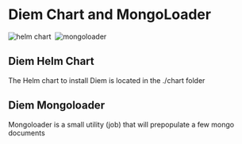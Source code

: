 <!-- markdownlint-disable MD033 -->
# Diem Chart and MongoLoader

<img alt="helm chart" target="_blank" src="https://img.shields.io/badge/dynamic/yaml?label=helm%20chart&query=version&prefix=v&url=https://raw.githubusercontent.com/IBM/diem/latest/helm/chart/Chart.yaml"/>&nbsp;&nbsp;<img alt="mongoloader" target="_blank" src="https://img.shields.io/badge/dynamic/json?label=mongoloader&query=version&prefix=v&url=https://raw.githubusercontent.com/IBM/diem/latest/helm/mongoloader/package.json"/>

## Diem Helm Chart

The Helm chart to install Diem is located in the ./chart folder

## Diem Mongoloader

Mongoloader is a small utility (job) that will prepopulate a few mongo documents
